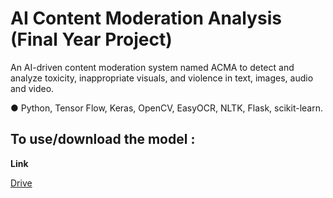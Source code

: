 # AI Content Moderation Analysis (Final Year Project)
An AI-driven content moderation system named ACMA to detect and analyze toxicity, inappropriate visuals, and violence in text, images, audio and video. 

● Python, Tensor Flow, Keras, OpenCV, EasyOCR, NLTK, Flask, scikit-learn.

  ## To use/download the model :

  **Link**

  [Drive](https://drive.google.com/drive/u/0/folders/1CDdlclL76CC-JeheTjV6Bn1hgLfL7y6Z)
